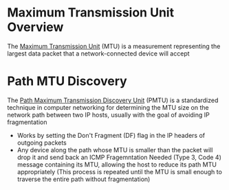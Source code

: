 # Maximum Transmission Unit Overview

The [Maximum Transmission Unit](https://www.cloudflare.com/en-gb/learning/network-layer/what-is-mtu/) (MTU) is a measurement representing the largest data packet that a network-connected device will accept

# Path MTU Discovery

The [Path Maximum Transmission Discovery Unit]() (PMTU) is a standardized technique in computer networking for determining the MTU size on the network path between two IP hosts, usually with the goal of avoiding IP fragmentation

* Works by setting the Don't Fragment (DF) flag in the IP headers of outgoing packets
* Any device along the path whose MTU is smaller than the packet will drop it and send back an ICMP Fragemntation Needed (Type 3, Code 4) message containing its MTU, allowing the host to reduce its path MTU appropriately (This process is repeated until the MTU is small enough to traverse the entire path without fragmentation)
